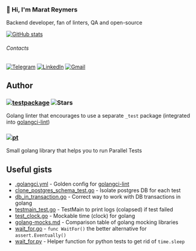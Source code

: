 ### 👋 Hi, I'm Marat Reymers

Backend developer, fan of linters, QA and open-source

[![GitHub stats](https://github-readme-stats.vercel.app/api?username=maratori&theme=nord&count_private=true&show_icons=true&include_all_commits=true&hide_title=true)](https://github.com/anuraghazra/github-readme-stats)

###### Contacts

[![Telegram][Telegram-img]][Telegram-link]
[![LinkedIn][LinkedIn-img]][LinkedIn-link]
[![Gmail][Gmail-img]][Gmail-link]

<!-- https://badges.pages.dev -->
[Telegram-img]: https://img.shields.io/badge/Telegram-26A5E4?logo=telegram&logoColor=fff&style=for-the-badge
[Telegram-link]: https://t.me/maratori
[LinkedIn-img]: https://img.shields.io/badge/LinkedIn-0A66C2?logo=linkedin&logoColor=fff&style=for-the-badge
[LinkedIn-link]: https://www.linkedin.com/in/marat-reymers
[Gmail-img]: https://img.shields.io/badge/Gmail-EA4335?logo=gmail&logoColor=fff&style=for-the-badge
[Gmail-link]: mailto:marat.maratori+github@gmail.com


## Author

### [![testpackage](https://img.shields.io/badge/maratori%2Ftestpackage-000?logo=github&logoColor=fff&style=for-the-badge)](https://github.com/maratori/testpackage) ![Stars](https://img.shields.io/github/stars/maratori/testpackage?style=flat-square)

Golang linter that encourages to use a separate `_test` package (integrated into [golangci-lint](https://golangci-lint.run/))

<!--
### [![idescriptive](https://img.shields.io/badge/maratori%2Fidescriptive-000?logo=github&logoColor=fff&style=for-the-badge)](https://github.com/maratori/idescriptive)
Golang linter that reports interfaces without named arguments (integrated into [golangci-lint](https://golangci-lint.run/))
-->

<!--
### [![async](https://img.shields.io/badge/maratori%2Fasync-000?logo=github&logoColor=fff&style=for-the-badge)](https://github.com/maratori/async)
Small golang library to enqueue background jobs from domain logic
-->

### [![pt](https://img.shields.io/badge/maratori%2Fpt-000?logo=github&logoColor=fff&style=for-the-badge)](https://github.com/maratori/pt)

Small golang library that helps you to run Parallel Tests


## Useful gists

- [.golangci.yml](https://gist.github.com/maratori/47a4d00457a92aa426dbd48a18776322) - Golden config for [golangci-lint](https://github.com/golangci/golangci-lint)
- [clone_postgres_schema_test.go](https://gist.github.com/maratori/9105427ceab5a8ab6bd798c34235a66c) - Isolate postgres DB for each test
- [db_in_transaction.go](https://gist.github.com/maratori/812049324580487f562027de0162d503) - Correct way to work with DB transactions in golang
- [testmain_test.go](https://gist.github.com/maratori/425facf6450dad263ed990dbeb25bca6) - TestMain to print logs (colapsed) if test failed
- [test_clock.go](https://gist.github.com/maratori/02bbdf2d4cd5310b8b78d36f446e4452) - Mockable time (clock) for golang
- [golang-mocks.md](https://gist.github.com/maratori/8772fe158ff705ca543a0620863977c2) - Comparison table of golang mocking libraries
- [wait_for.go](https://gist.github.com/maratori/010bfbf05639aa3a5ba832cdd75320ec) - `func WaitFor()` the better alternative for `assert.Eventually()`
- [wait_for.py](https://gist.github.com/maratori/118d1018893b367be8d35ccda996d3af) - Helper function for python tests to get rid of `time.sleep`
